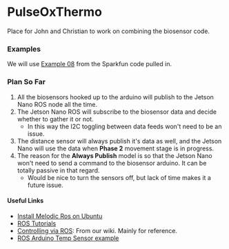 # PulseOxThermo
Place for John and Christian to work on combining the biosensor code.

### Examples
We will use [Example 08](https://github.com/sparkfun/SparkFun_MAX3010x_Sensor_Library/blob/d625b7e31c06d5c6a27395a46a32e6ba927b5c0b/examples/Example8_SPO2/Example8_SPO2.ino) from the Sparkfun code pulled in.

### Plan So Far
1. All the biosensors hooked up to the arduino will publish to the Jetson Nano ROS node all the time.
2. The Jetson Nano ROS will subscribe to the biosensor data and decide whether to gather it or not.
    - In this way the I2C toggling between data feeds won't need to be an issue.
3. The distance sensor will always publish it's data as well, and the Jetson Nano will use the data when **Phase 2** movement stage is in progress.
4. The reason for the **Always Publish** model is so that the Jetson Nano won't need to send a command to the biosensor arduino. It can be totally passive in that regard.
    - Would be nice to turn the sensors off, but lack of time makes it a future issue.

#### Useful Links
- [Install Melodic Ros on Ubuntu](https://wiki.ros.org/melodic/Installation/Ubuntu)
- [ROS Tutorials](https://wiki.ros.org/ROS/Tutorials)
- [Controlling via ROS](https://github.com/athelas-NEU/arm-control-ros/wiki/Setup-for-Controlling-via-ROS): From our wiki. Mainly for reference. 
- [ROS Arduino Temp Sensor example](https://wiki.ros.org/rosserial_arduino/Tutorials/Measuring%20Temperature)